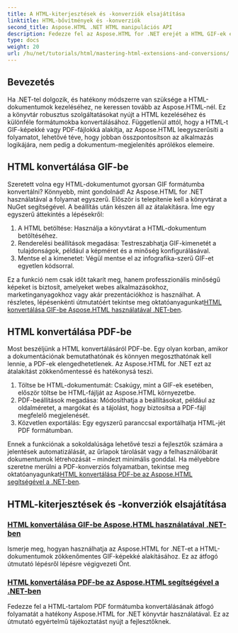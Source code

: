 ```yaml
---
title: A HTML-kiterjesztések és -konverziók elsajátítása
linktitle: HTML-bővítmények és -konverziók
second_title: Aspose.HTML .NET HTML manipulációs API
description: Fedezze fel az Aspose.HTML for .NET erejét a HTML GIF-ek és PDF-fájlokká konvertálásáról szóló oktatóanyagaink segítségével. Alakítsa át dokumentumait könnyedén.
type: docs
weight: 20
url: /hu/net/tutorials/html/mastering-html-extensions-and-conversions/
---
```


## Bevezetés

Ha .NET-tel dolgozik, és hatékony módszerre van szüksége a HTML-dokumentumok kezeléséhez, ne keressen tovább az Aspose.HTML-nél. Ez a könyvtár robusztus szolgáltatásokat nyújt a HTML kezeléséhez és különféle formátumokba konvertálásához. Függetlenül attól, hogy a HTML-t GIF-képekké vagy PDF-fájlokká alakítja, az Aspose.HTML leegyszerűsíti a folyamatot, lehetővé téve, hogy jobban összpontosítson az alkalmazás logikájára, nem pedig a dokumentum-megjelenítés aprólékos elemeire.

## HTML konvertálása GIF-be
Szeretett volna egy HTML-dokumentumot gyorsan GIF formátumba konvertálni? Könnyebb, mint gondolnád! Az Aspose.HTML for .NET használatával a folyamat egyszerű. Először is telepítenie kell a könyvtárat a NuGet segítségével. A beállítás után készen áll az átalakításra. Íme egy egyszerű áttekintés a lépésekről:

1. A HTML betöltése: Használja a könyvtárat a HTML-dokumentum betöltéséhez.
2. Renderelési beállítások megadása: Testreszabhatja GIF-kimenetét a tulajdonságok, például a képméret és a minőség konfigurálásával.
3. Mentse el a kimenetet: Végül mentse el az infografika-szerű GIF-et egyetlen kódsorral.

 Ez a funkció nem csak időt takarít meg, hanem professzionális minőségű képeket is biztosít, amelyeket webes alkalmazásokhoz, marketinganyagokhoz vagy akár prezentációkhoz is használhat. A részletes, lépésenkénti útmutatóért tekintse meg oktatóanyagunkat[HTML konvertálása GIF-be Aspose.HTML használatával .NET-ben](./converting-html-to-gif/).

## HTML konvertálása PDF-be
Most beszéljünk a HTML konvertálásáról PDF-be. Egy olyan korban, amikor a dokumentációnak bemutathatónak és könnyen megoszthatónak kell lennie, a PDF-ek elengedhetetlenek. Az Aspose.HTML for .NET ezt az átalakítást zökkenőmentessé és hatékonysá teszi. 

1. Töltse be HTML-dokumentumát: Csakúgy, mint a GIF-ek esetében, először töltse be HTML-fájlját az Aspose.HTML környezetbe.
2. PDF-beállítások megadása: Módosíthatja a beállításokat, például az oldalméretet, a margókat és a tájolást, hogy biztosítsa a PDF-fájl megfelelő megjelenését.
3. Közvetlen exportálás: Egy egyszerű paranccsal exportálhatja HTML-jét PDF formátumban. 

Ennek a funkciónak a sokoldalúsága lehetővé teszi a fejlesztők számára a jelentések automatizálását, az űrlapok tárolását vagy a felhasználóbarát dokumentumok létrehozását – mindezt minimális gonddal. Ha mélyebbre szeretne merülni a PDF-konverziós folyamatban, tekintse meg oktatóanyagunkat[HTML konvertálása PDF-be az Aspose.HTML segítségével a .NET-ben](./converting-html-to-pdf/).

## HTML-kiterjesztések és -konverziók elsajátítása
### [ HTML konvertálása GIF-be Aspose.HTML használatával .NET-ben](./converting-html-to-gif/)
Ismerje meg, hogyan használhatja az Aspose.HTML for .NET-et a HTML-dokumentumok zökkenőmentes GIF-képekké alakításához. Ez az átfogó útmutató lépésről lépésre végigvezeti Önt.
### [HTML konvertálása PDF-be az Aspose.HTML segítségével a .NET-ben](./converting-html-to-pdf/)
Fedezze fel a HTML-tartalom PDF formátumba konvertálásának átfogó folyamatát a hatékony Aspose.HTML for .NET könyvtár használatával. Ez az útmutató egyértelmű tájékoztatást nyújt a fejlesztőknek.